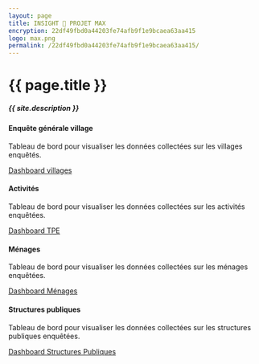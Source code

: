 ```yaml
---
layout: page
title: INSIGHT 🔎 PROJET MAX
encryption: 22df49fbd0a44203fe74afb9f1e9bcaea63aa415
logo: max.png
permalink: /22df49fbd0a44203fe74afb9f1e9bcaea63aa415/
---
```


<h1>{{ page.title }}</h1>
<h5 class="font-weight-light text-secondary">{{ site.description }}</h5>

<div class="row mt-5">

  <div class="col-12 col-sm-6">
    <div class="card h-100">
      <div class="card-body">
        <h4 class="card-title">Enquête générale village</h4>
        <p class="card-text text-secondary">Tableau de bord pour visualiser les données collectées sur les villages enquêtés.</p>
        <a href="{{site.baseurl}}{{page.permalink}}dashboard-villages" class="btn btn-primary">Dashboard villages</a>
      </div>
    </div>
  </div>
<div class="col-12 col-sm-6">
    <div class="card h-100">
      <div class="card-body">
        <h4 class="card-title">Activités</h4>
        <p class="card-text text-secondary">Tableau de bord pour visualiser les données collectées sur les activités enquêtées.</p>
        <a href="{{site.baseurl}}{{page.permalink}}dashboard-activity" class="btn btn-primary">Dashboard TPE</a>
      </div>
    </div>
  </div>

<div class="col-12 col-sm-6">
    <div class="card h-100">
      <div class="card-body">
        <h4 class="card-title">Ménages</h4>
        <p class="card-text text-secondary">Tableau de bord pour visualiser les données collectées sur les ménages enquêtées.</p>
        <a href="{{site.baseurl}}{{page.permalink}}dashboard-activity" class="btn btn-primary">Dashboard Ménages</a>
      </div>
    </div>
  </div>
  
<div class="col-12 col-sm-6">
    <div class="card h-100">
      <div class="card-body">
        <h4 class="card-title">Structures publiques</h4>
        <p class="card-text text-secondary">Tableau de bord pour visualiser les données collectées sur les structures publiques enquêtées.</p>
        <a href="{{site.baseurl}}{{page.permalink}}dashboard-activity" class="btn btn-primary">Dashboard Structures Publiques</a>
      </div>
    </div>
  </div>
</div>

